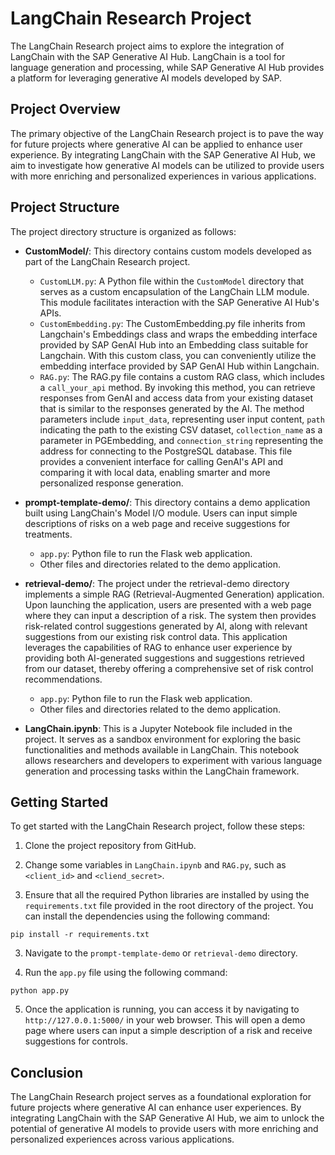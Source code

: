 # LangChain Research Project

The LangChain Research project aims to explore the integration of LangChain with the SAP Generative AI Hub. LangChain is a tool for language generation and processing, while SAP Generative AI Hub provides a platform for leveraging generative AI models developed by SAP.

## Project Overview

The primary objective of the LangChain Research project is to pave the way for future projects where generative AI can be applied to enhance user experience. By integrating LangChain with the SAP Generative AI Hub, we aim to investigate how generative AI models can be utilized to provide users with more enriching and personalized experiences in various applications.

## Project Structure
The project directory structure is organized as follows:

- **CustomModel/**: This directory contains custom models developed as part of the LangChain Research project.
  - `CustomLLM.py`: A Python file within the `CustomModel` directory that serves as a custom encapsulation of the LangChain LLM module. This module facilitates interaction with the SAP Generative AI Hub's APIs.
  - `CustomEmbedding.py`: The CustomEmbedding.py file inherits from Langchain's Embeddings class and wraps the embedding interface provided by SAP GenAI Hub into an Embedding class suitable for Langchain. With this custom class, you can conveniently utilize the embedding interface provided by SAP GenAI Hub within Langchain.
  - `RAG.py`: The RAG.py file contains a custom RAG class, which includes a `call_your_api` method. By invoking this method, you can retrieve responses from GenAI and access data from your existing dataset that is similar to the responses generated by the AI. The method parameters include `input_data`, representing user input content, `path` indicating the path to the existing CSV dataset, `collection_name` as a parameter in PGEmbedding, and `connection_string` representing the address for connecting to the PostgreSQL database. This file provides a convenient interface for calling GenAI's API and comparing it with local data, enabling smarter and more personalized response generation.

- **prompt-template-demo/**: This directory contains a demo application built using LangChain's Model I/O module. Users can input simple descriptions of risks on a web page and receive suggestions for treatments.
  - `app.py`: Python file to run the Flask web application.
  - Other files and directories related to the demo application.

- **retrieval-demo/**: The project under the retrieval-demo directory implements a simple RAG (Retrieval-Augmented Generation) application. Upon launching the application, users are presented with a web page where they can input a description of a risk. The system then provides risk-related control suggestions generated by AI, along with relevant suggestions from our existing risk control data. This application leverages the capabilities of RAG to enhance user experience by providing both AI-generated suggestions and suggestions retrieved from our dataset, thereby offering a comprehensive set of risk control recommendations.
  - `app.py`: Python file to run the Flask web application.
  - Other files and directories related to the demo application.

- **LangChain.ipynb**: This is a Jupyter Notebook file included in the project. It serves as a sandbox environment for exploring the basic functionalities and methods available in LangChain. This notebook allows researchers and developers to experiment with various language generation and processing tasks within the LangChain framework.

## Getting Started

To get started with the LangChain Research project, follow these steps:

1. Clone the project repository from GitHub.

2. Change some variables in `LangChain.ipynb` and `RAG.py`, such as `<client_id>` and `<cliend_secret>`.

3. Ensure that all the required Python libraries are installed by using the `requirements.txt` file provided in the root directory of the project. You can install the dependencies using the following command:

```
pip install -r requirements.txt
```

3. Navigate to the `prompt-template-demo` or `retrieval-demo` directory.

4. Run the `app.py` file using the following command:

```
python app.py
```

5. Once the application is running, you can access it by navigating to `http://127.0.0.1:5000/` in your web browser. This will open a demo page where users can input a simple description of a risk and receive suggestions for controls.

## Conclusion

The LangChain Research project serves as a foundational exploration for future projects where generative AI can enhance user experiences. By integrating LangChain with the SAP Generative AI Hub, we aim to unlock the potential of generative AI models to provide users with more enriching and personalized experiences across various applications.

